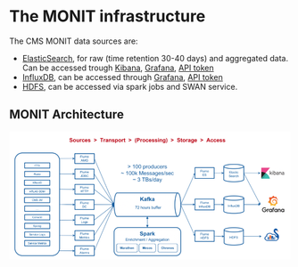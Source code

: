 # The MONIT infrastructure

The CMS MONIT data sources are:
* [ElasticSearch](https://www.tutorialspoint.com/elasticsearch/index.htm), for raw (time retention 30-40 days) and aggregated data. Can be accessed trough [Kibana](Kibana.md), [Grafana](Grafana.md), [API token](Grafana.md#grafana-token)
* [InfluxDB](https://www.influxdata.com/products/influxdb-overview/), can be accessed through [Grafana](Grafana.md), [API token](Grafana.md#grafana-token)
* [HDFS](https://www.geeksforgeeks.org/hdfs-commands/), can be accessed via spark jobs and SWAN service.

## MONIT Architecture
![MONIT architecture](MONIT.png)
